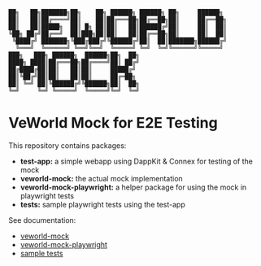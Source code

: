 
```
██╗   ██╗███████╗██╗    ██╗ ██████╗ ██████╗ ██╗     ██████╗ 
██║   ██║██╔════╝██║    ██║██╔═══██╗██╔══██╗██║     ██╔══██╗
██║   ██║█████╗  ██║ █╗ ██║██║   ██║██████╔╝██║     ██║  ██║
╚██╗ ██╔╝██╔══╝  ██║███╗██║██║   ██║██╔══██╗██║     ██║  ██║
 ╚████╔╝ ███████╗╚███╔███╔╝╚██████╔╝██║  ██║███████╗██████╔╝
  ╚═══╝  ╚══════╝ ╚══╝╚══╝  ╚═════╝ ╚═╝  ╚═╝╚══════╝╚═════╝ 
███╗   ███╗ ██████╗  ██████╗██╗  ██╗                        
████╗ ████║██╔═══██╗██╔════╝██║ ██╔╝                        
██╔████╔██║██║   ██║██║     █████╔╝                         
██║╚██╔╝██║██║   ██║██║     ██╔═██╗                         
██║ ╚═╝ ██║╚██████╔╝╚██████╗██║  ██╗                        
╚═╝     ╚═╝ ╚═════╝  ╚═════╝╚═╝  ╚═╝                                                                                        
 ```                            

# VeWorld Mock for E2E Testing

This repository contains packages:

* **test-app:** a simple webapp using DappKit & Connex for testing of the mock
* **veworld-mock:** the actual mock implementation
* **veworld-mock-playwright:** a helper package for using the mock in playwright tests
* **tests:** sample playwright tests using the test-app

See documentation:

* [veworld-mock](./packages/veworld-mock/README.md)
* [veworld-mock-playwright](./packages/veworld-mock-playwright/README.md)
* [sample tests](./tests/playwright/README.md)















